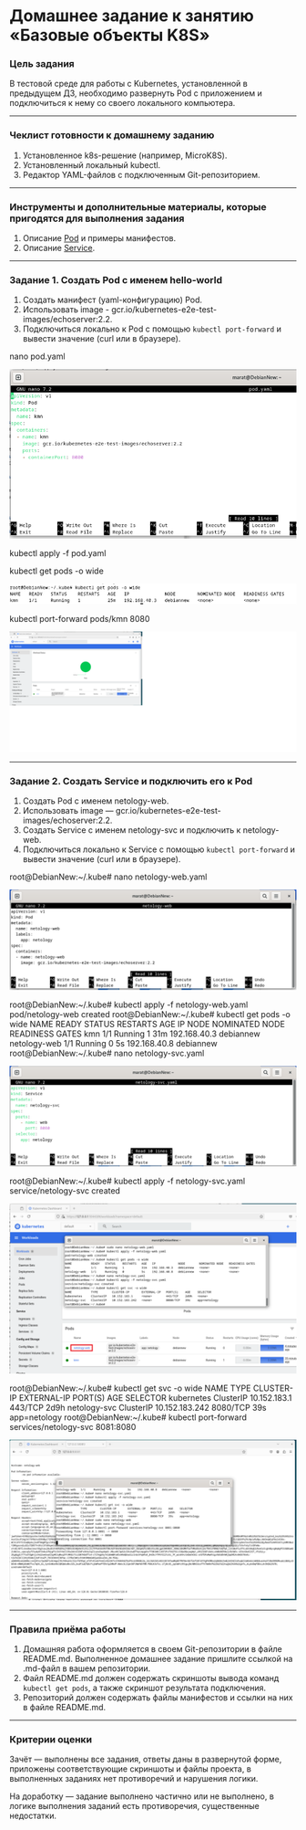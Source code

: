 # Домашнее задание к занятию «Базовые объекты K8S»

### Цель задания

В тестовой среде для работы с Kubernetes, установленной в предыдущем ДЗ, необходимо развернуть Pod с приложением и подключиться к нему со своего локального компьютера. 

------

### Чеклист готовности к домашнему заданию

1. Установленное k8s-решение (например, MicroK8S).
2. Установленный локальный kubectl.
3. Редактор YAML-файлов с подключенным Git-репозиторием.

------

### Инструменты и дополнительные материалы, которые пригодятся для выполнения задания

1. Описание [Pod](https://kubernetes.io/docs/concepts/workloads/pods/) и примеры манифестов.
2. Описание [Service](https://kubernetes.io/docs/concepts/services-networking/service/).

------

### Задание 1. Создать Pod с именем hello-world

1. Создать манифест (yaml-конфигурацию) Pod.
2. Использовать image - gcr.io/kubernetes-e2e-test-images/echoserver:2.2.
3. Подключиться локально к Pod с помощью `kubectl port-forward` и вывести значение (curl или в браузере).

nano pod.yaml

![alt text](https://github.com/MaratKN/kuber-homeworks-02/blob/main/1.png)

kubectl apply -f pod.yaml

kubectl get pods -o wide

![alt text](https://github.com/MaratKN/kuber-homeworks-02/blob/main/2.png)

kubectl port-forward pods/kmn 8080

![alt text](https://github.com/MaratKN/kuber-homeworks-02/blob/main/3.png)

------

### Задание 2. Создать Service и подключить его к Pod

1. Создать Pod с именем netology-web.
2. Использовать image — gcr.io/kubernetes-e2e-test-images/echoserver:2.2.
3. Создать Service с именем netology-svc и подключить к netology-web.
4. Подключиться локально к Service с помощью `kubectl port-forward` и вывести значение (curl или в браузере).

root@DebianNew:~/.kube# nano netology-web.yaml

![alt text](https://github.com/MaratKN/kuber-homeworks-02/blob/main/4.png)


root@DebianNew:~/.kube# kubectl apply -f netology-web.yaml 
pod/netology-web created
root@DebianNew:~/.kube# kubectl get pods -o wide
NAME           READY   STATUS    RESTARTS   AGE   IP             NODE        NOMINATED NODE   READINESS GATES
kmn            1/1     Running   1          31m   192.168.40.3   debiannew   <none>           <none>
netology-web   1/1     Running   0          5s    192.168.40.8   debiannew   <none>           <none>
root@DebianNew:~/.kube# nano netology-svc.yaml

![alt text](https://github.com/MaratKN/kuber-homeworks-02/blob/main/5.png)

root@DebianNew:~/.kube# kubectl apply -f netology-svc.yaml 
service/netology-svc created

![alt text](https://github.com/MaratKN/kuber-homeworks-02/blob/main/6.png)

root@DebianNew:~/.kube# kubectl get svc -o wide
NAME           TYPE        CLUSTER-IP       EXTERNAL-IP   PORT(S)    AGE    SELECTOR
kubernetes     ClusterIP   10.152.183.1     <none>        443/TCP    2d9h   <none>
netology-svc   ClusterIP   10.152.183.242   <none>        8080/TCP   39s    app=netology
root@DebianNew:~/.kube# kubectl port-forward services/netology-svc 8081:8080

![alt text](https://github.com/MaratKN/kuber-homeworks-02/blob/main/7.png)



------

### Правила приёма работы

1. Домашняя работа оформляется в своем Git-репозитории в файле README.md. Выполненное домашнее задание пришлите ссылкой на .md-файл в вашем репозитории.
2. Файл README.md должен содержать скриншоты вывода команд `kubectl get pods`, а также скриншот результата подключения.
3. Репозиторий должен содержать файлы манифестов и ссылки на них в файле README.md.

------

### Критерии оценки
Зачёт — выполнены все задания, ответы даны в развернутой форме, приложены соответствующие скриншоты и файлы проекта, в выполненных заданиях нет противоречий и нарушения логики.

На доработку — задание выполнено частично или не выполнено, в логике выполнения заданий есть противоречия, существенные недостатки.
